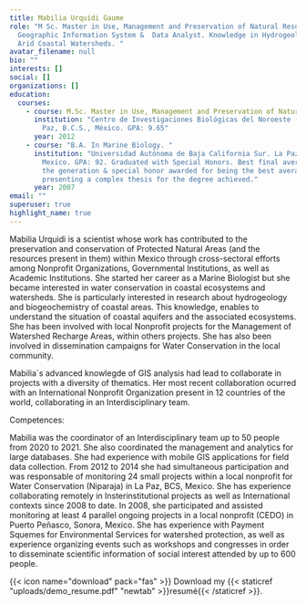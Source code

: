 ```yaml
---
title: Mabilia Urquidi Gaume
role: "M Sc. Master in Use, Management and Preservation of Natural Resources,
  Geographic Information System &  Data Analyst. Knowledge in Hydrogeology of
  Arid Coastal Watersheds. "
avatar_filename: null
bio: ""
interests: []
social: []
organizations: []
education:
  courses:
    - course: M.Sc. Master in Use, Management and Preservation of Natural Resources.
      institution: "Centro de Investigaciones Biológicas del Noroeste (CIBNOR). La
        Paz, B.C.S., México. GPA: 9.65"
      year: 2012
    - course: "B.A. In Marine Biology. "
      institution: "Universidad Autónoma de Baja California Sur. La Paz, B.C.S,
        Mexico. GPA: 92. Graduated with Special Honors. Best final average of
        the generation & special honor awarded for being the best average and
        presenting a complex thesis for the degree achieved."
      year: 2007
email: ""
superuser: true
highlight_name: true
---
```

Mabilia Urquidi is a scientist whose work has contributed to the preservation and conservation of Protected Natural Areas (and the resources present in them) within Mexico through cross-sectoral efforts among Nonprofit Organizations, Governmental Institutions, as well as Academic Institutions.  She started her career as a Marine Biologist but she became interested in water conservation in coastal ecosystems and watersheds. She is particularly interested in research about hydrogeology and biogeochemistry of coastal areas. This knowledge, enables to understand the situation of coastal aquifers and the associated ecosystems.  She has been involved with local Nonprofit projects for the Management of  Watershed Recharge Areas, within others  projects. She has also been involved in dissemination campaigns for Water Conservation in the local community.

Mabilia´s advanced knowlegde of GIS analysis  had lead to collaborate in projects with a diversity of thematics. Her most recent collaboration ocurred with an International Nonprofit Organization present in 12 countries of the world, collaborating in an Interdisciplinary team. 

Competences:

Mabilia was the coordinator of an Interdisciplinary team  up to 50 people  from 2020 to 2021. She also coordinated the management and analytics for large databases. She had experience with mobile GIS applications for field data collection. From 2012 to 2014 she had simultaneous participation and was responsable of monitoring 24 small projects within a local nonprofit for Water Conservation (Niparaja) in La Paz, BCS, Mexico. She has experience collaborating remotely in Insterinstitutional projects as well as International contexts since 2008 to date.  In 2008, she participated and assisted monitoring at least 4 parallel ongoing projects in a local nonprofit (CEDO) in Puerto Peñasco, Sonora, Mexico. She has experience with Payment Squemes for Environmental Services for watershed protection, as well as experience organizing events such as workshops and congresses in order to disseminate scientific information of social interest attended by up to 600 people.

{{< icon name="download" pack="fas" >}} Download my {{< staticref "uploads/demo_resume.pdf" "newtab" >}}resumé{{< /staticref >}}.